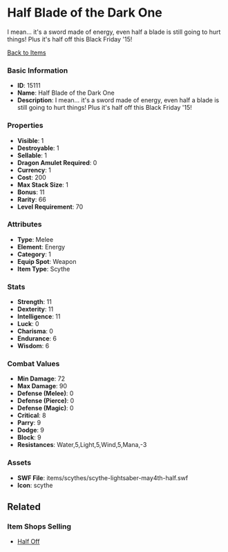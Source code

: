 # Half Blade of the Dark One

I mean... it's a sword made of energy, even half a blade is still going to hurt things! Plus it's half off this Black Friday '15!

[Back to Items](../items.md)

### Basic Information

- **ID**: 15111
- **Name**: Half Blade of the Dark One
- **Description**: I mean... it&#039;s a sword made of energy, even half a blade is still going to hurt things! Plus it&#039;s half off this Black Friday &#039;15!

### Properties

- **Visible**: 1
- **Destroyable**: 1
- **Sellable**: 1
- **Dragon Amulet Required**: 0
- **Currency**: 1
- **Cost**: 200
- **Max Stack Size**: 1
- **Bonus**: 11
- **Rarity**: 66
- **Level Requirement**: 70

### Attributes

- **Type**: Melee
- **Element**: Energy
- **Category**: 1
- **Equip Spot**: Weapon
- **Item Type**: Scythe

### Stats

- **Strength**: 11
- **Dexterity**: 11
- **Intelligence**: 11
- **Luck**: 0
- **Charisma**: 0
- **Endurance**: 6
- **Wisdom**: 6

### Combat Values

- **Min Damage**: 72
- **Max Damage**: 90
- **Defense (Melee)**: 0
- **Defense (Pierce)**: 0
- **Defense (Magic)**: 0
- **Critical**: 8
- **Parry**: 9
- **Dodge**: 9
- **Block**: 9
- **Resistances**: Water,5,Light,5,Wind,5,Mana,-3

### Assets

- **SWF File**: items/scythes/scythe-lightsaber-may4th-half.swf
- **Icon**: scythe

## Related

### Item Shops Selling

- [Half Off](../item-shops/478-half-off.md)

